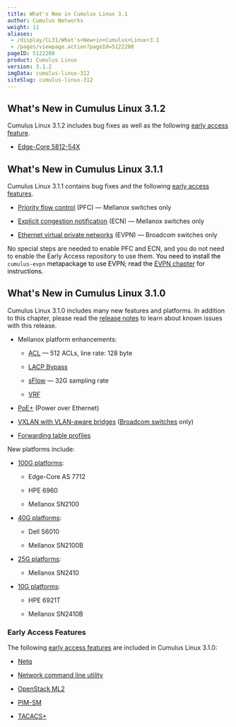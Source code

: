 ```yaml
---
title: What's New in Cumulus Linux 3.1
author: Cumulus Networks
weight: 11
aliases:
 - /display/CL31/What's+New+in+Cumulus+Linux+3.1
 - /pages/viewpage.action?pageId=5122208
pageID: 5122208
product: Cumulus Linux
version: 3.1.2
imgData: cumulus-linux-312
siteSlug: cumulus-linux-312
---
```

## <span>What's New in Cumulus Linux 3.1.2</span>

Cumulus Linux 3.1.2 includes bug fixes as well as the following [early
access
feature](https://support.cumulusnetworks.com/hc/en-us/articles/202933878).

  - [Edge-Core 5812-54X](http://cumulusnetworks.com/HCL)

## <span>What's New in Cumulus Linux 3.1.1</span>

Cumulus Linux 3.1.1 contains bug fixes and the following [early access
features](https://support.cumulusnetworks.com/hc/en-us/articles/202933878).

  - [Priority flow
    control](Buffer_and_Queue_Management.html#src-5122108_BufferandQueueManagement-BufferandQueueManagement-pfc)
    (PFC) — Mellanox switches only

  - [Explicit congestion
    notification](http://Buffer%20and%20Queue%20Management#BufferandQueueManagement-ecn)
    (ECN) — Mellanox switches only

  - [Ethernet virtual private
    networks](/version/cumulus-linux-312/Layer_1_and_Layer_2_Features/Network_Virtualization/Ethernet_Virtual_Private_Network_-_EVPN)
    (EVPN) — Broadcom switches only

No special steps are needed to enable PFC and ECN, and you do not need
to enable the Early Access repository to use them.
<span style="color: #000000;"> You need to install the </span>
`cumulus-evpn` <span style="color: #000000;"> metapackage to use EVPN;
read the </span> [EVPN
chapter](/version/cumulus-linux-312/Layer_1_and_Layer_2_Features/Network_Virtualization/Ethernet_Virtual_Private_Network_-_EVPN)
<span style="color: #000000;"> for instructions. </span>

## <span>What's New in Cumulus Linux 3.1.0</span>

Cumulus Linux 3.1.0 includes many new features and platforms. In
addition to this chapter, please read the [release
notes](https://support.cumulusnetworks.com/hc/en-us/articles/224473608)
to learn about known issues with this release.

  - Mellanox platform enhancements:
    
      - [ACL](/version/cumulus-linux-312/System_Management/Netfilter_-_ACLs/)
        — 512 ACLs, line rate: 128 byte
    
      - [LACP
        Bypass](/version/cumulus-linux-312/Layer_1_and_Layer_2_Features/LACP_Bypass)
    
      - [sFlow](/version/cumulus-linux-312/Monitoring_and_Troubleshooting/Network_Troubleshooting/Monitoring_System_Statistics_and_Network_Traffic_with_sFlow)
        — 32G sampling rate
    
      - [VRF](/version/cumulus-linux-312/Layer_3_Features/Virtual_Routing_and_Forwarding_-_VRF)

  - [PoE+](/version/cumulus-linux-312/System_Management/Power_over_Ethernet_-_PoE)
    (Power over Ethernet)

  - [VXLAN with VLAN-aware
    bridges](VLAN-aware_Bridge_Mode_for_Large-scale_Layer_2_Environments.html#src-5122017_VLAN-awareBridgeModeforLarge-scaleLayer2Environments-VXLANswithVLAN-awareBridges)
    ([Broadcom switches](https://cumulusnetworks.com/hcl) only)

  - [Forwarding table profiles](Routing.html#src-5122117_Routing-uft)

New platforms include:

  - [100G platforms](https://cumulusnetworks.com/hcl):
    
      - Edge-Core AS 7712
    
      - HPE 6960
    
      - Mellanox SN2100

  - [40G platforms](https://cumulusnetworks.com/hcl):
    
      - Dell S6010
    
      - Mellanox SN2100B

  - [25G platforms](https://cumulusnetworks.com/hcl):
    
      - Mellanox SN2410

  - [10G platforms](https://cumulusnetworks.com/hcl):
    
      - HPE 6921T
    
      - Mellanox SN2410B

### <span>Early Access Features</span>

The following [early access
features](https://support.cumulusnetworks.com/hc/en-us/articles/202933878)
are included in Cumulus Linux 3.1.0:

  - [Netq](/version/cumulus-linux-312/Monitoring_and_Troubleshooting/Network_Troubleshooting/Using_netq_to_Troubleshoot_the_Network)

  - [Network command line
    utility](/version/cumulus-linux-312/Configuring_and_Managing_Network_Interfaces/Network_Command_Line_Utility)

  - [OpenStack
    ML2](/version/cumulus-linux-312/Network_Solutions/OpenStack_Neutron_ML2_and_Cumulus_Linux)

  - [PIM-SM](/version/cumulus-linux-312/Layer_3_Features/Protocol_Independent_Multicast_-_PIM)

  - [TACACS+](/version/cumulus-linux-312/System_Management/Authentication_Authorization_and_Accounting/TACACS+)

<article id="html-search-results" class="ht-content" style="display: none;">

</article>

<footer id="ht-footer">

</footer>
